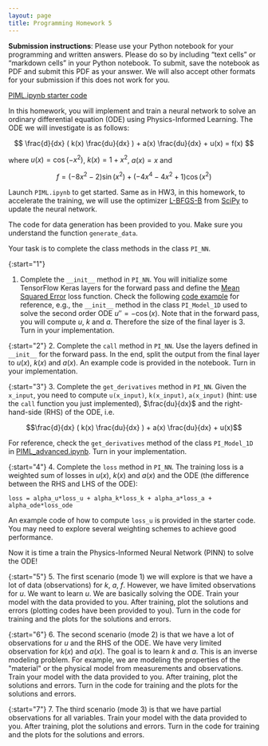 ```yaml
---
layout: page
title: Programming Homework 5
---
```


**Submission instructions**: Please use your Python notebook for your programming and written answers. Please do so by including “text cells” or “markdown cells” in your Python notebook. To submit, save the notebook as PDF and submit this PDF as your answer. We will also accept other formats for your submission if this does not work for you.

[PIML.ipynb starter code](https://github.com/EricDarve/me343-cme216-winter-2021/blob/main/Homework/HW5/hw5-starter-code/PIML.ipynb)

In this homework, you will implement and train a neural network to solve an ordinary differential equation (ODE) using Physics-Informed Learning. The ODE we will investigate is as follows:

$$ \frac{d}{dx} ( k(x) \frac{du}{dx} ) + a(x) \frac{du}{dx} + u(x) = f(x) $$

where $u(x) = \cos(-x^2)$, $k(x) = 1 + x^2$, $a(x) = x$ and 

$$ f = (-8x^2 - 2)\sin(x^2) + (-4x^4 - 4x^2 + 1)\cos(x^2) $$

Launch `PIML.ipynb` to get started. Same as in HW3, in this homework, to accelerate the training, we will use the optimizer [L-BFGS-B](https://docs.scipy.org/doc/scipy/reference/optimize.minimize-lbfgsb.html) from [SciPy](https://www.scipy.org/) to update the neural network.

The code for data generation has been provided to you. Make sure you understand the function `generate_data`. 

Your task is to complete the class methods in the class `PI_NN`.

{:start="1"}
1. Complete the `__init__` method in `PI_NN`. You will initialize some TensorFlow Keras layers for the forward pass and define the [Mean Squared Error](https://www.tensorflow.org/api_docs/python/tf/keras/losses/MeanSquaredError) loss function. Check the following [code example](https://github.com/EricDarve/me343-cme216-winter-2021/blob/main/Code/PIML_advanced.ipynb) for reference, e.g., the `__init__` method in the class `PI_Model_1D` used to solve the second order ODE $u'' = -\cos(x)$. Note that in the forward pass, you will compute $u$, $k$ and $a$. Therefore the size of the final layer is 3. Turn in your implementation.

{:start="2"}
2. Complete the `call` method in `PI_NN`. Use the layers defined in `__init__` for the forward pass. In the end, split the output from the final layer to $u(x)$, $k(x)$ and $a(x)$. An example code is provided in the notebook. Turn in your implementation.

{:start="3"}
3. Complete the `get_derivatives` method in `PI_NN`. Given the `x_input`, you need to compute `u(x_input)`, `k(x_input)`, `a(x_input)` (hint: use the `call` function you just implemented), $\frac{du}{dx}$ and the right-hand-side (RHS) of the ODE, i.e. 

$$\frac{d}{dx} ( k(x) \frac{du}{dx} ) + a(x) \frac{du}{dx} + u(x)$$

For reference, check the `get_derivatives` method of the class `PI_Model_1D` in [PIML_advanced.ipynb](https://github.com/EricDarve/me343-cme216-winter-2021/blob/main/Code/PIML_advanced.ipynb). Turn in your implementation.

{:start="4"}
4. Complete the `loss` method in `PI_NN`. The training loss is a weighted sum of losses in $u(x)$, $k(x)$ and $a(x)$ and the ODE (the difference between the RHS and LHS of the ODE): 

`loss = alpha_u*loss_u + alpha_k*loss_k + alpha_a*loss_a + alpha_ode*loss_ode`

An example code of how to compute `loss_u` is provided in the starter code. You may need to explore several weighting schemes to achieve good performance.

Now it is time a train the Physics-Informed Neural Network (PINN) to solve the ODE!

{:start="5"}
5. The first scenario (mode 1) we will explore is that we have a lot of data (observations) for $k$, $a$, $f$. However, we have limited observations for $u$. We want to learn $u$. We are basically solving the ODE. Train your model with the data provided to you. After training, plot the solutions and errors (plotting codes have been provided to you). Turn in the code for training and the plots for the solutions and errors.

{:start="6"}
6. The second scenario (mode 2) is that we have a lot of observations for $u$ and the RHS of the ODE. We have very limited observation for $k(x)$ and $a(x)$. The goal is to learn $k$ and $a$. This is an inverse modeling problem. For example, we are modeling the properties of the "material" or the physical model from measurements and observations. Train your model with the data provided to you. After training, plot the solutions and errors. Turn in the code for training and the plots for the solutions and errors.

{:start="7"}
7. The third scenario (mode 3) is that we have partial observations for all variables. Train your model with the data provided to you. After training, plot the solutions and errors. Turn in the code for training and the plots for the solutions and errors.